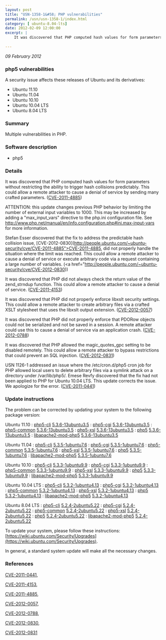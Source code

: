 ```yaml
---
layout: post
title: "USN-1358-1&#58; PHP vulnerabilities"
permalink: /usn/usn-1358-1/index.html
category: [ ubuntu-8.04-lts]
date: 2012-02-09 12:00:00
excerpt: |
    It was discovered that PHP computed hash values for form parameters without restricting the ability to trigger hash collisions predictably. This could allow a remote attacker to cause a denial of service by sending many crafted parameters. ([CVE-2011-4885](http://people.ubuntu.com/~ubuntu-security/cve/CVE-2011-4885))
    
--- 
```

 
 

*09 February 2012*

### php5 vulnerabilities

A security issue affects these releases of Ubuntu and its derivatives:

* Ubuntu 11.10
* Ubuntu 11.04
* Ubuntu 10.10
* Ubuntu 10.04 LTS
* Ubuntu 8.04 LTS

### Summary

Multiple vulnerabilities in PHP. 

### Software description

* php5 

### Details

It was discovered that PHP computed hash values for form parameters without restricting the ability to trigger hash collisions predictably. This could allow a remote attacker to cause a denial of service by sending many crafted parameters. ([CVE-2011-4885](http://people.ubuntu.com/~ubuntu-security/cve/CVE-2011-4885))

ATTENTION: this update changes previous PHP behavior by limiting the number of external input variables to 1000. This may be increased by adding a &quot;max_input_vars&quot; directive to the php.ini configuration file. See http://www.php.net/manual/en/info.configuration.php#ini.max-input-vars for more information.

Stefan Esser discovered that the fix to address the predictable hash collision issue, [CVE-2012-0830](http://people.ubuntu.com/~ubuntu-security/cve/CVE-2011-4885">CVE-2011-4885</a>, did not properly handle the situation where the limit was reached. This could allow a remote attacker to cause a denial of service or execute arbitrary code via a request containing a large number of variables. (<a href="http://people.ubuntu.com/~ubuntu-security/cve/CVE-2012-0830))

It was discovered that PHP did not always check the return value of the zend_strndup function. This could allow a remote attacker to cause a denial of service. ([CVE-2011-4153](http://people.ubuntu.com/~ubuntu-security/cve/CVE-2011-4153))

It was discovered that PHP did not properly enforce libxslt security settings. This could allow a remote attacker to create arbitrary files via a crafted XSLT stylesheet that uses the libxslt output extension. ([CVE-2012-0057](http://people.ubuntu.com/~ubuntu-security/cve/CVE-2012-0057))

It was discovered that PHP did not properly enforce that PDORow objects could not be serialized and not be saved in a session. A remote attacker could use this to cause a denial of service via an application crash. ([CVE-2012-0788](http://people.ubuntu.com/~ubuntu-security/cve/CVE-2012-0788))

It was discovered that PHP allowed the magic_quotes_gpc setting to be disabled remotely. This could allow a remote attacker to bypass restrictions that could prevent an SQL injection. ([CVE-2012-0831](http://people.ubuntu.com/~ubuntu-security/cve/CVE-2012-0831))

USN 1126-1 addressed an issue where the /etc/cron.d/php5 cron job for PHP allowed local users to delete arbitrary files via a symlink attack on a directory under /var/lib/php5/. Emese Revfy discovered that the fix had not been applied to PHP for Ubuntu 10.04 LTS. This update corrects the issue. We apologize for the error. ([CVE-2011-0441](http://people.ubuntu.com/~ubuntu-security/cve/CVE-2011-0441)) 

### Update instructions

The problem can be corrected by updating your system to the following package version:

Ubuntu 11.10
 : [php5-cli](https://launchpad.net/ubuntu/+source/php5) <span> [5.3.6-13ubuntu3.5](https://launchpad.net/ubuntu/+source/php5/5.3.6-13ubuntu3.5) </span> 
 : [php5-cgi](https://launchpad.net/ubuntu/+source/php5) <span> [5.3.6-13ubuntu3.5](https://launchpad.net/ubuntu/+source/php5/5.3.6-13ubuntu3.5) </span> 
 : [php5-common](https://launchpad.net/ubuntu/+source/php5) <span> [5.3.6-13ubuntu3.5](https://launchpad.net/ubuntu/+source/php5/5.3.6-13ubuntu3.5) </span> 
 : [php5-xsl](https://launchpad.net/ubuntu/+source/php5) <span> [5.3.6-13ubuntu3.5](https://launchpad.net/ubuntu/+source/php5/5.3.6-13ubuntu3.5) </span> 
 : [php5](https://launchpad.net/ubuntu/+source/php5) <span> [5.3.6-13ubuntu3.5](https://launchpad.net/ubuntu/+source/php5/5.3.6-13ubuntu3.5) </span> 
 : [libapache2-mod-php5](https://launchpad.net/ubuntu/+source/php5) <span> [5.3.6-13ubuntu3.5](https://launchpad.net/ubuntu/+source/php5/5.3.6-13ubuntu3.5) </span> 

Ubuntu 11.04
 : [php5-cli](https://launchpad.net/ubuntu/+source/php5) <span> [5.3.5-1ubuntu7.6](https://launchpad.net/ubuntu/+source/php5/5.3.5-1ubuntu7.6) </span> 
 : [php5-cgi](https://launchpad.net/ubuntu/+source/php5) <span> [5.3.5-1ubuntu7.6](https://launchpad.net/ubuntu/+source/php5/5.3.5-1ubuntu7.6) </span> 
 : [php5-common](https://launchpad.net/ubuntu/+source/php5) <span> [5.3.5-1ubuntu7.6](https://launchpad.net/ubuntu/+source/php5/5.3.5-1ubuntu7.6) </span> 
 : [php5-xsl](https://launchpad.net/ubuntu/+source/php5) <span> [5.3.5-1ubuntu7.6](https://launchpad.net/ubuntu/+source/php5/5.3.5-1ubuntu7.6) </span> 
 : [php5](https://launchpad.net/ubuntu/+source/php5) <span> [5.3.5-1ubuntu7.6](https://launchpad.net/ubuntu/+source/php5/5.3.5-1ubuntu7.6) </span> 
 : [libapache2-mod-php5](https://launchpad.net/ubuntu/+source/php5) <span> [5.3.5-1ubuntu7.6](https://launchpad.net/ubuntu/+source/php5/5.3.5-1ubuntu7.6) </span> 

Ubuntu 10.10
 : [php5-cli](https://launchpad.net/ubuntu/+source/php5) <span> [5.3.3-1ubuntu9.9](https://launchpad.net/ubuntu/+source/php5/5.3.3-1ubuntu9.9) </span> 
 : [php5-cgi](https://launchpad.net/ubuntu/+source/php5) <span> [5.3.3-1ubuntu9.9](https://launchpad.net/ubuntu/+source/php5/5.3.3-1ubuntu9.9) </span> 
 : [php5-common](https://launchpad.net/ubuntu/+source/php5) <span> [5.3.3-1ubuntu9.9](https://launchpad.net/ubuntu/+source/php5/5.3.3-1ubuntu9.9) </span> 
 : [php5-xsl](https://launchpad.net/ubuntu/+source/php5) <span> [5.3.3-1ubuntu9.9](https://launchpad.net/ubuntu/+source/php5/5.3.3-1ubuntu9.9) </span> 
 : [php5](https://launchpad.net/ubuntu/+source/php5) <span> [5.3.3-1ubuntu9.9](https://launchpad.net/ubuntu/+source/php5/5.3.3-1ubuntu9.9) </span> 
 : [libapache2-mod-php5](https://launchpad.net/ubuntu/+source/php5) <span> [5.3.3-1ubuntu9.9](https://launchpad.net/ubuntu/+source/php5/5.3.3-1ubuntu9.9) </span> 

Ubuntu 10.04 LTS
 : [php5-cli](https://launchpad.net/ubuntu/+source/php5) <span> [5.3.2-1ubuntu4.13](https://launchpad.net/ubuntu/+source/php5/5.3.2-1ubuntu4.13) </span> 
 : [php5-cgi](https://launchpad.net/ubuntu/+source/php5) <span> [5.3.2-1ubuntu4.13](https://launchpad.net/ubuntu/+source/php5/5.3.2-1ubuntu4.13) </span> 
 : [php5-common](https://launchpad.net/ubuntu/+source/php5) <span> [5.3.2-1ubuntu4.13](https://launchpad.net/ubuntu/+source/php5/5.3.2-1ubuntu4.13) </span> 
 : [php5-xsl](https://launchpad.net/ubuntu/+source/php5) <span> [5.3.2-1ubuntu4.13](https://launchpad.net/ubuntu/+source/php5/5.3.2-1ubuntu4.13) </span> 
 : [php5](https://launchpad.net/ubuntu/+source/php5) <span> [5.3.2-1ubuntu4.13](https://launchpad.net/ubuntu/+source/php5/5.3.2-1ubuntu4.13) </span> 
 : [libapache2-mod-php5](https://launchpad.net/ubuntu/+source/php5) <span> [5.3.2-1ubuntu4.13](https://launchpad.net/ubuntu/+source/php5/5.3.2-1ubuntu4.13) </span> 

Ubuntu 8.04 LTS
 : [php5-cli](https://launchpad.net/ubuntu/+source/php5) <span> [5.2.4-2ubuntu5.22](https://launchpad.net/ubuntu/+source/php5/5.2.4-2ubuntu5.22) </span> 
 : [php5-cgi](https://launchpad.net/ubuntu/+source/php5) <span> [5.2.4-2ubuntu5.22](https://launchpad.net/ubuntu/+source/php5/5.2.4-2ubuntu5.22) </span> 
 : [php5-common](https://launchpad.net/ubuntu/+source/php5) <span> [5.2.4-2ubuntu5.22](https://launchpad.net/ubuntu/+source/php5/5.2.4-2ubuntu5.22) </span> 
 : [php5-xsl](https://launchpad.net/ubuntu/+source/php5) <span> [5.2.4-2ubuntu5.22](https://launchpad.net/ubuntu/+source/php5/5.2.4-2ubuntu5.22) </span> 
 : [php5](https://launchpad.net/ubuntu/+source/php5) <span> [5.2.4-2ubuntu5.22](https://launchpad.net/ubuntu/+source/php5/5.2.4-2ubuntu5.22) </span> 
 : [libapache2-mod-php5](https://launchpad.net/ubuntu/+source/php5) <span> [5.2.4-2ubuntu5.22](https://launchpad.net/ubuntu/+source/php5/5.2.4-2ubuntu5.22) </span> 

To update your system, please follow these instructions: [https://wiki.ubuntu.com/Security/Upgrades](https://wiki.ubuntu.com/Security/Upgrades).

In general, a standard system update will make all the necessary changes. 

### References

 
 [CVE-2011-0441](http://people.ubuntu.com/~ubuntu-security/cve/CVE-2011-0441), 

 [CVE-2011-4153](http://people.ubuntu.com/~ubuntu-security/cve/CVE-2011-4153), 

 [CVE-2011-4885](http://people.ubuntu.com/~ubuntu-security/cve/CVE-2011-4885), 

 [CVE-2012-0057](http://people.ubuntu.com/~ubuntu-security/cve/CVE-2012-0057), 

 [CVE-2012-0788](http://people.ubuntu.com/~ubuntu-security/cve/CVE-2012-0788), 

 [CVE-2012-0830](http://people.ubuntu.com/~ubuntu-security/cve/CVE-2012-0830), 

 [CVE-2012-0831](http://people.ubuntu.com/~ubuntu-security/cve/CVE-2012-0831)
 


